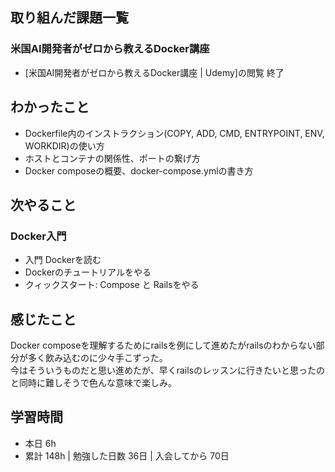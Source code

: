 ## 取り組んだ課題一覧
### 米国AI開発者がゼロから教えるDocker講座
- [米国AI開発者がゼロから教えるDocker講座 | Udemy]の閲覧 終了

## わかったこと
- Dockerfile内のインストラクション(COPY, ADD, CMD, ENTRYPOINT, ENV, WORKDIR)の使い方
- ホストとコンテナの関係性、ポートの繋げ方
- Docker composeの概要、docker-compose.ymlの書き方

## 次やること
### Docker入門
- 入門 Dockerを読む
- Dockerのチュートリアルをやる
- クィックスタート: Compose と Railsをやる

## 感じたこと
Docker composeを理解するためにrailsを例にして進めたがrailsのわからない部分が多く飲み込むのに少々手こずった。  
今はそういうものだと思い進めたが、早くrailsのレッスンに行きたいと思ったのと同時に難しそうで色んな意味で楽しみ。

## 学習時間
- 本日 6h
- 累計 148h | 勉強した日数 36日 | 入会してから 70日 
